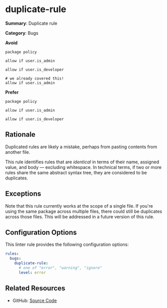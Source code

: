 # duplicate-rule

**Summary**: Duplicate rule

**Category**: Bugs

**Avoid**
```rego
package policy

allow if user.is_admin

allow if user.is_developer

# we already covered this!
allow if user.is_admin
```

**Prefer**
```rego
package policy

allow if user.is_admin

allow if user.is_developer
```

## Rationale

Duplicated rules are likely a mistake, perhaps from pasting contents from another file.

This rule identifies rules that are _identical_ in terms of their name, assigned value, and body — excluding
whitespace. In technical terms, if two or more rules share the same abstract syntax tree, they are considered
to be duplicates.

## Exceptions

Note that this rule currently works at the scope of a single file. If you're using the same package across multiple
files, there could still be duplicates across those files. This will be addressed in a future version of this rule.

## Configuration Options

This linter rule provides the following configuration options:

```yaml
rules:
  bugs:
    duplicate-rule:
      # one of "error", "warning", "ignore"
      level: error
```

## Related Resources

- GitHub: [Source Code](https://github.com/open-policy-agent/regal/blob/main/bundle/regal/rules/bugs/duplicate-rule/duplicate_rule.rego)
